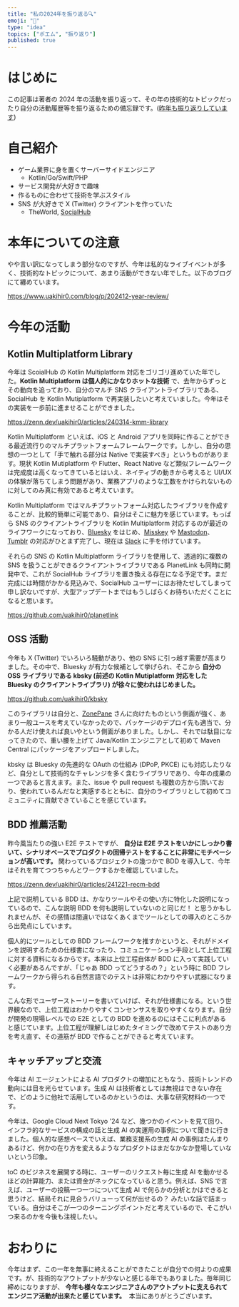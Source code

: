 ```yaml
---
title: "私の2024年を振り返る🔍"
emoji: "🤖"
type: "idea"
topics: ["ポエム", "振り返り"]
published: true
---
```


# はじめに

この記事は著者の 2024 年の活動を振り返って、その年の技術的なトピックだったり自分の活動履歴等を振り返るための備忘録です。([昨年も振り返りしています](https://zenn.dev/uakihir0/articles/231228-tech-2023))

# 自己紹介

- ゲーム業界に身を置くサーバーサイドエンジニア
  - Kotlin/Go/Swift/PHP
- サービス開発が大好きで趣味
- 作るものに合わせて技術を学ぶスタイル
- SNS が大好きで X (Twitter) クライアントを作っていた
  - TheWorld, [SocialHub](https://uakihir0.github.io/socialhub/)

# 本年についての注意

やや言い訳になってしまう部分なのですが、今年は私的なライブイベントが多く、技術的なトピックについて、あまり活動ができない年でした。以下のブログにて纏めています。

https://www.uakihir0.com/blog/p/202412-year-review/

# 今年の活動

## Kotlin Multiplatform Library

今年は ScoialHub の Kotlin Multiplatform 対応をゴリゴリ進めていた年でした。**Kotlin Multiplatform は個人的にかなりホットな技術** で、去年からずっとその動向を追っており、自分のマルチ SNS クライアントライブラリである、SocialHub を Kotlin Mutiplatform で再実装したいと考えていました。今年はその実装を一歩前に進ませることができました。

https://zenn.dev/uakihir0/articles/240314-kmm-library

Kotlin Multiplatform といえば、iOS と Android アプリを同時に作ることができる最近流行りのマルチプラットフォームフレームワークです。しかし、自分の思想の一つとして「手で触れる部分は Native で実装すべき」というものがあります。現状 Kotlin Mutiplatform や Flutter、React Native など類似フレームワークは完成度は高くなってきているとはいえ、ネイティブの動きから考えると UI/UX の体験が落ちてしまう問題があり、業務アプリのような工数をかけられないものに対してのみ真に有効であると考えています。

Kotlin Multiplatform ではマルチプラットフォーム対応したライブラリを作成することが、比較的簡単に可能であり、自分はそこに魅力を感じています。もっぱら SNS のクライアントライブラリを Kotlin Multiplatform 対応するのが最近のライフワークになっており、[Bluesky](https://github.com/uakihir0/kbsky) をはじめ、[Misskey](https://github.com/uakihir0/kmisskey) や [Mastodon](https://github.com/uakihir0/kmastodon)、[Tumblr](https://github.com/uakihir0/ktumblr) の対応がひとまず完了し、現在は [Slack](https://github.com/uakihir0/kslack) に手を付けています。

それらの SNS の Kotlin Multiplatform ライブラリを使用して、透過的に複数の SNS を扱うことができるクライアントライブラリである PlanetLink も同時に開発中で、これが SocialHub ライブラリを置き換える存在になる予定です。まだ完成には時間がかかる見込みで、SocialHub ユーザーにはお待たせしてしまって申し訳ないですが、大型アップデートまではもうしばらくお待ちいただくことになると思います。

https://github.com/uakihir0/planetlink

## OSS 活動

今年も X (Twitter) でいろいろ騒動があり、他の SNS に引っ越す需要が高まりました。その中で、Bluesky が有力な候補として挙げられ、そこから **自分の OSS ライブラリである kbsky (前述の Kotlin Mutiplatform 対応をした Bluesky のクライアントライブラリ) が徐々に使われはじめました。**

https://github.com/uakihir0/kbsky

このライブラリは自分と、[ZonePane](https://play.google.com/store/apps/details?id=com.zonepane) さんに向けたものという側面が強く、あまり一般ユースを考えていなかったので、パッケージのデプロイ先も適当で、分かる人だけ使えれば良いやという側面がありました。しかし、それでは駄目になってきたので、重い腰を上げて Java/Kotlin エンジニアとして初めて Maven Central にパッケージをアップロードしました。

kbsky は Bluesky の先進的な OAuth の仕組み (DPoP, PKCE) にも対応したりなど、自分として技術的なチャレンジを多く含むライブラリであり、今年の成果の一つであると言えます。また、issue や pull request も複数の方から頂いており、使われているんだなと実感するとともに、自分のライブラリとして初めてコミュニティに貢献できていることを感じています。

## BDD 推薦活動

昨今風当たりの強い E2E テストですが、 **自分は E2E テストをいかにしっかり書いて、シナリオベースでプロダクトの回帰テストをすることに非常にモチベーションが高いです。** 関わっているプロジェクトの幾つかで BDD を導入して、今年はそれを育てつつちゃんとワークするかを確認していました。

https://zenn.dev/uakihir0/articles/241221-recm-bdd

上記で説明している BDD は、かなりツールやその使い方に特化した説明になっているので、こんな説明 BDD を何も説明していないのと同じだ！ と思うかもしれませんが、その感情は間違いではなくあくまでツールとしての導入のところから出発点にしています。

個人的にツールとしての BDD フレームワークを推すかというと、それがドメインを説明するための仕様書になったり、コミュニケーション手段として上位工程に対する資料になるからです。本来は上位工程自体が BDD に入って実践していく必要があるんですが、「じゃあ BDD ってどうするの？」という時に BDD フレームワークから得られる自然言語でのテストは非常にわかりやすい武器になります。

こんな形でユーザーストーリーを書いていけば、それが仕様書になる。という世界観なので、上位工程はわかりやすくコンセンサスを取りやすくなります。自分が開発の現場レベルでの E2E としての BDD を進めるのにはそこに利点があると感じています。上位工程が理解しはじめたタイミングで改めてテストのあり方を考え直す、その道筋が BDD で作ることができると考えています。

## キャッチアップと交流

今年は AI エージェントによる AI プロダクトの増加にともなう、技術トレンドの動向には目を光らせています。生成 AI は技術者としては無視はできない存在で、どのように他社で活用しているのかというのは、大事な研究材料の一つです。

今年は、Google Cloud Next Tokyo '24 など、幾つかのイベントを見て回り、インフラ的なサービスの構成の話と生成 AI の実運用の事例について聞きに行きました。個人的な感想ベースでいえば、業務支援系の生成 AI の事例はたんまりあるけど、何かの在り方を変えるようなプロダクトはまだなかなか登場していないという印象。

toC のビジネスを展開する時に、ユーザーのリクエスト毎に生成 AI を動かせるほどの計算能力、または資金がネックになっていると思う。例えば、SNS で言えば、ユーザーの投稿一つ一つについて生成 AI で何らかの分析とかはできると思うけど、結局それに見合うバリューって何が出せるの？ みたいな話で詰まっている。自分はそこが一つのターニングポイントだと考えているので、そこがいつ来るのかを今後も注視したい。

# おわりに

今年はまず、この一年を無事に終えることができたことが自分での何よりの成果です。が、技術的なアウトプットが少ないと感じる年でもありました。毎年同じ締めになりますが、 **今年も様々なエンジニアさんのアウトプットに支えられてエンジニア活動が出来たと感じています。**  本当にありがとうございます。
